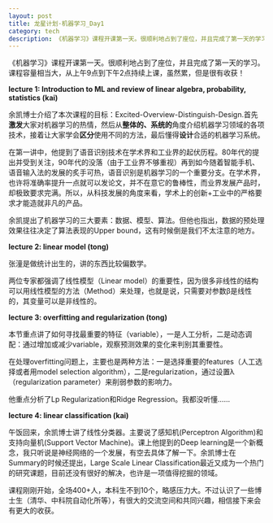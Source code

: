 ```yaml
---
layout: post
title: 龙星计划·机器学习_Day1
category: tech
description: 《机器学习》课程开课第一天。很顺利地占到了座位，并且完成了第一天的学习。课程容量相当大，从上午9点到下午2点持续上课，虽然累，但是很有收获！
---
```

《机器学习》课程开课第一天。很顺利地占到了座位，并且完成了第一天的学习。课程容量相当大，从上午9点到下午2点持续上课，虽然累，但是很有收获！




**lecture 1: Introduction to ML and review of linear algebra, probability, statistics (kai)**




余凯博士介绍了本次课程的目标：Excited-Overview-Distinguish-Design.首先**激发**大家对机器学习的热情，然后从**整体的、系统的**角度介绍机器学习领域的各项技术，接着让大家学会**区分**使用不同的方法，最后懂得**设计**合适的机器学习系统。




在第一讲中，他提到了语音识别技术在学术界和工业界的起伏历程。80年代的提出并受到关注，90年代的没落（由于工业界不够重视）再到如今随着智能手机、语音输入法的发展的炙手可热，语音识别是机器学习的一个重要分支。在学术界，也许将准确率提升一点就可以发论文，并不在意它的鲁棒性，而业界发展产品时，却极致要求完满。所以，从科技发展的角度来看，学术上的创新+工业中的严格要求才能造就非凡的产品。




余凯提出了机器学习的三大要素：数据、模型、算法。但他也指出，数据的预处理效果往往决定了算法表现的Upper bound，这有时候倒是我们不太注意的地方。




**lecture 2: linear model (tong)**




张潼是做统计出生的，讲的东西比较偏数学。




两位专家都强调了线性模型（Linear model）的重要性，因为很多非线性的结构可以用线性模型的方法（Method）来处理，也就是说，只需要对参数β是线性的，其变量可以是非线性的。




**lecture 3: overfitting and regularization (tong)**




本节重点讲了如何寻找最重要的特征（variable），一是人工分析，二是动态调配：通过增加或减少variable，观察预测效果的变化来判别其重要性。




在处理overfitting问题上，主要也是两种方法：一是选择重要的features（人工选择或者用model selection algorithm），二是regularization，通过设置λ（regularization parameter）来削弱参数的影响力。




他重点分析了Lp Regularization和Ridge Regression。我都没听懂……




**lecture 4: linear classification (kai)**




午饭回来，余凯博士讲了线性分类器。主要说了感知机(Perceptron Algorithm)和支持向量机(Support Vector Machine)。课上他提到的Deep learning是一个新概念，我只听说是神经网络的一个发展，有空去具体了解一下。余凯博士在Summary的时候还提出，Large Scale Linear Classification最近又成为一个热门的研究课题，目前还没有很好的解决，也许是一项值得挖掘的领域。




课程刚刚开始，全场400+人，本科生不到10个，略感压力大。不过认识了一些博士生（清华、中科院自动化所等），有很大的交流空间和共同兴趣，相信接下来会有更大的收获。
